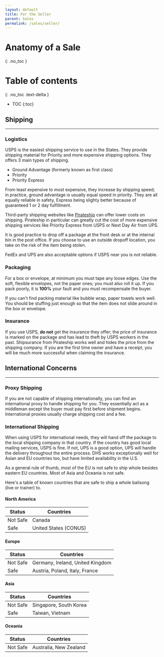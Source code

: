 ```yaml
---
layout: default
title: For the Seller
parent: Sales
permalink: /sales/seller/
---
```

# Anatomy of a Sale

{: .no_toc }

# Table of contents
{: .no_toc .text-delta }

- TOC
{:toc}

## Shipping
---
### Logistics

USPS is the easiest shipping service to use in the States. They provide shipping material for Priority and more expensive shipping options. They offers 3 main types of shipping. 

 - Ground Advantage (formerly known as first class)
 -  Priority
 - Priority Express

From least expensive to most expensive, they increase by shipping speed; in practice, ground advantage is usually equal speed in priority. They are all equally reliable in safety, Express being slighty better because of guaranteed 1 or 2 day fulfillment.

Third-party shipping websites like [Pirateship](https://www.pirateship.com/) can offer lower costs on shipping. Pirateship in particular can greatly cut the cost of more expensive shipping services like Priority Express from USPS or Next Day Air from UPS.

It is good practice to drop off a package at the front desk or at the internal bin in the post office. If you choose to use an outside dropoff location, you take on the risk of the item being stolen.

FedEx and UPS are also acceptable options if USPS near you is not reliable.

### Packaging
For a box or envelope, at minimum you must tape any loose edges. Use the soft, flexible envelopes, not the paper ones; you must also roll it up. If you pack poorly, it is **100%** your fault and you must recompensate the buyer.

If you can't find packing material like bubble wrap, paper towels work well. You should be stuffing just enough so that the item does not slide around in the box or envelope.

### Insurance
If you use USPS, **do not** get the insurance they offer; the price of insurance is marked on the package and has lead to theft by USPS workers in the past. Shipsurance from Pirateship works well and hides the price from the shipping company. If you are the first time owner and have a receipt, you will be much more successful when claiming the insurance.

## International Concerns
---
### Proxy Shipping
If you are not capable of shipping internationally, you can find an international proxy to handle shipping for you. They essentially act as a middleman except the buyer must pay first before shipment begins. International proxies usually charge shipping cost and a fee.

### International Shipping

When using USPS for international needs, they will hand off the package to the local shipping company in that country. If the country has good local mailing services, USPS is fine. If not, UPS is a good option, UPS will handle the delivery throughout the entire process. DHS works exceptionally well for Asian and EU countries too, but have limited availability in the U.S.

As a general rule of thumb, most of the EU is not safe to ship whole besides eastern EU countries. Most of Asia and Oceania is not safe.

Here's a table of known countries that are safe to ship a whole balisong (live or trainer) to.

#### North America

| Status   | Countries                          |
|----------|------------------------------------|
| Not Safe |  Canada  |
| Safe     | United States (CONUS)    |


#### Europe

| Status   | Countries                          |
|----------|------------------------------------|
| Not Safe | Germany, Ireland, United Kingdom   |
| Safe     | Austria, Poland, Italy, France     |

#### Asia

| Status   | Countries      |
|----------|----------------|
| Not Safe | Singapore, South Korea      |
| Safe     | Taiwan, Vietnam        |

#### Oceania

| Status   | Countries                 |
|----------|---------------------------|
| Not Safe | Australia, New Zealand    |